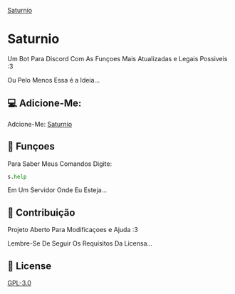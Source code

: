 [Saturnio](https://media.discordapp.net/attachments/665352709238554675/857994806143352832/Banner03_cortado.png)

# Saturnio

Um Bot Para Discord Com As Funçoes Mais Atualizadas e Legais Possiveis :3

Ou Pelo Menos Essa é a Ideia...

## 💻 Adicione-Me:

Adcione-Me: [Saturnio](https://discord.com/api/oauth2/authorize?client_id=724332538629324822&permissions=4294967287&redirect_uri=https%3A%2F%2Fdiscord.events.stdlib.com%2Fdiscord%2Fauth%2F&scope=bot)

## 🔧 Funçoes

Para Saber Meus Comandos Digite:

```python
s.help
```
Em Um Servidor Onde Eu Esteja...

## 🤝 Contribuição
Projeto Aberto Para Modificaçoes e Ajuda :3

Lembre-Se De Seguir Os Requisitos Da Licensa...

## 🔖 License
[GPL-3.0](https://choosealicense.com/licenses/gpl-3.0/)
